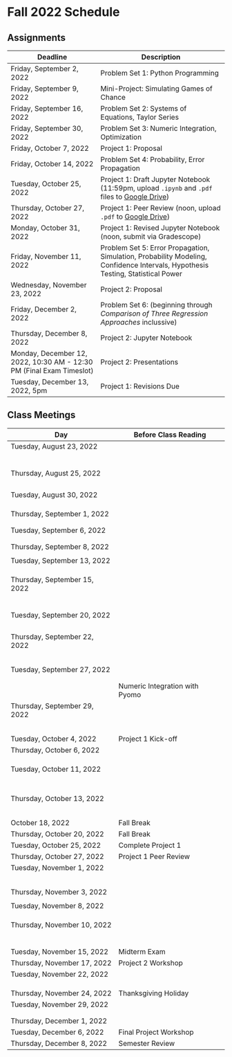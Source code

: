 # Fall 2022 Schedule

## Assignments

| Deadline     | Description |
| ----------- | ----------- |
| Friday, September 2, 2022 | Problem Set 1: Python Programming |
| Friday, September 9, 2022 | Mini-Project: Simulating Games of Chance |
| Friday, September 16, 2022 | Problem Set 2: Systems of Equations, Taylor Series |
| Friday, September 30, 2022 | Problem Set 3: Numeric Integration, Optimization |
| Friday, October 7, 2022 | Project 1: Proposal |
| Friday, October 14, 2022 | Problem Set 4: Probability, Error Propagation |
| Tuesday, October 25, 2022 | Project 1: Draft Jupyter Notebook (11:59pm, upload `.ipynb` and `.pdf` files to [Google Drive](https://drive.google.com/drive/folders/1FqUhcjPBlGvZfySmWetv2b_QpS3SMAjD?usp=sharing)) |
| Thursday, October 27, 2022 | Project 1: Peer Review (noon, upload `.pdf` to [Google Drive](https://drive.google.com/drive/folders/1FqUhcjPBlGvZfySmWetv2b_QpS3SMAjD?usp=sharing)) |
| Monday, October 31, 2022 | Project 1: Revised Jupyter Notebook (noon, submit via Gradescope) |
| Friday, November 11, 2022 | Problem Set 5: Error Propagation, Simulation, Probability Modeling, Confidence Intervals, Hypothesis Testing, Statistical Power |
| Wednesday, November 23, 2022 | Project 2: Proposal |
| Friday, December 2, 2022 | Problem Set 6: [](../notebooks/15/Nonlinear-Case-Study-Adsorptive-Membranes.ipynb) (beginning through *Comparison of Three Regression Approaches* inclussive) |
| Thursday, December 8, 2022 | Project 2: Jupyter Notebook |
| Monday, December 12, 2022, 10:30 AM - 12:30 PM (Final Exam Timeslot) | Project 2: Presentations |
| Tuesday, December 13, 2022, 5pm | Project 1: Revisions Due |

## Class Meetings

| Day     | Before Class Reading |
| ----------- | ----------- |
| Tuesday, August 23, 2022 | [](../notebooks/01/Python-Primer.md) |
| | [](../notebooks/01/Jupyter-Notebooks.ipynb) |
| | [](../notebooks/01/Python-Basics-I-Variables-Strings-Bugs.ipynb) |
| | [](../notebooks/01/Flow-control.ipynb) |
| | [](../notebooks/01/Python-Basics-III-Lists-Dictionaries-Enumeration.ipynb) |
|  | [](../notebooks/01/Functions-and-Scope.ipynb) |
| | [](../notebooks/01/Recursion.ipynb) |
| Thursday, August 25, 2022 | [](../notebooks/01/Pseudocode.ipynb) |
| | [](../notebooks/01/Example-High-Low-Game.ipynb) |
| | [](../notebooks/01/Modules-and-Files.ipynb) |
| | [](../notebooks/01/NumPy.ipynb) |
| | [](../notebooks/01/Matplotlib.ipynb) |
| Tuesday, August 30, 2022 | [](../notebooks/01/Pandas.ipynb) |
| | [](../notebooks/01/Functions-as-Arguments.ipynb) |
| | [](../notebooks/01/Testing-and-Debugging.ipynb) |
| | [](../notebooks/01/Publication-Quality-Figures.ipynb) |
| Thursday, September 1, 2022 | [](../notebooks/04/linear_algebra.md) |
| | [](../notebooks/04/Linear-Algebra-in-Numpy.ipynb) |
| | [](../notebooks/04/Gauss-Elimination.ipynb) |
| Tuesday, September 6, 2022 | [](../notebooks/04/Invertible-Matrix-Theorem-and-Gauss-Example.ipynb)
| | [](../notebooks/04/LU-Decomposition.ipynb)
| | [](../notebooks/04/Condition-Number.ipynb)
| Thursday, September 8, 2022 | [](../notebooks/04/Modeling-Systems-of-Linear-Equations.ipynb) |
| | [](../notebooks/04/Example-Atomic-Mass-Balances.ipynb) |
| Tuesday, September 13, 2022 | [](../notebooks/05/algorithms.md) |
| | [](../notebooks/05/Taylor-Series.ipynb) |
| | [](../notebooks/05/Finite-Difference.ipynb) |
| | [](../notebooks/05/Example-Heating-a-Metal-Slab.ipynb)
| Thursday, September 15, 2022 | [](../notebooks/06/nonlinear_systems.md) |
| | [](../notebooks/06/Modeling-Systems-of-Nonlinear-Equations.ipynb) |
| | [](../notebooks/06/Newton-Raphson-Method-in-One-Dimension.ipynb) |
| | [](../notebooks/06/More-Newton-Type-Methods.ipynb) |
| | [](../notebooks/06/Convergence-Analysis-for-Newton-Raphson-Methods.ipynb) |
| | [](../notebooks/06/Newton-Raphson-Methods-for-Systems-of-Equations.ipynb) |
| | [](../notebooks/06/Newton-Methods-in-Scipy.ipynb) |
| Tuesday, September 20, 2022 | [](../notebooks/07/integration.md) |
| | [](../notebooks/07/Intro-and-Newton-Cotes.ipynb) |
| | [](../notebooks/07/Gauss-Quadrature.ipynb) |
| | [](../notebooks/07/Scipy-Library-Adaptive-Methods-for-Newton-Cotes-and-Gauss-Quadrature.ipynb) |
| | [](../notebooks/07/Application-Inertial-Navigation-Systems.ipynb) |
| Thursday, September 22, 2022 | [](../notebooks/07/Forward-and-Backward-Euler.ipynb) |
| | [](../notebooks/07/Trapezoid-Rule.ipynb) |
| | [](../notebooks/07/Stability-Analysis.ipynb) |
| | [](../notebooks/07/Explicit-Runge-Kutta.ipynb) |
| | [](../notebooks/07/Systems-of-Differential-Equations-and-Scipy.ipynb) |
| | [](../notebooks/07/Example-Reaction-Rates.ipynb) |
| Tuesday, September 27, 2022 | [](../notebooks/08/optimization.md) |
| | [](../notebooks/08/Pyomo-Basics.ipynb) |
| | [](../notebooks/08/Flash-Calculations-in-Pyomo.ipynb) |
| | Numeric Integration with Pyomo |
| Thursday, September 29, 2022 | [](../notebooks/09/stats.md) |
| | [](../notebooks/09/Sampling.ipynb) |
| | [](../notebooks/09/Summary-Statistics.ipynb) |
| | [](../notebooks/09/Visualizing-Data.ipynb) |
| | [](../notebooks/10/probability.md) |
| | [](../notebooks/10/Probability-Basics.ipynb) |
| Tuesday, October 4, 2022 | Project 1 Kick-off | 
| Thursday, October 6, 2022 | [](../notebooks/10/Random-Variables.ipynb) |
| | [](../notebooks/10/Jointly-Distributed-Random-Variables.ipynb) |
| | [](../notebooks/10/Jointly-Continuous-Random-Variables.ipynb) |
| | [](../notebooks/10/Practice-Problems.ipynb) |
| Tuesday, October 11, 2022 | [](../notebooks/11/distributions.md) |
| | [](../notebooks/11/Bernoulli-Probability-Distribution.ipynb) |
| | [](../notebooks/11/Binomial-Probability-Distribtuion.ipynb) |
| | [](../notebooks/11/Poisson-Probability-Distribution.ipynb) |
| | [](../notebooks/11/Normal-Probability-Distribution.ipynb) |
| | [](../notebooks/11/Common-Probability-Distributions-Summary.md) |
| | [](../notebooks/12/uncertainty.md) |
| | [](../notebooks/12/Measurement-Error.ipynb) |
| Thursday, October 13, 2022 | [](../notebooks/12/Error-Propagation.ipynb) |
| | [](../notebooks/12/Measuring-Flowrate-Example.ipynb) |
| | [](../notebooks/12/Car-and-Incline-Example.ipynb) |
| | [](../notebooks/12/Simulation.ipynb) |
| | [](../notebooks/12/Monte-Carlo-Error-Propogation.ipynb) |
| | [](../notebooks/12/Practice-Problems.ipynb) |
| October 18, 2022 | Fall Break |
| Thursday, October 20, 2022 | Fall Break |
| Tuesday, October 25, 2022 | Complete Project 1 |
| Thursday, October 27, 2022 | Project 1 Peer Review |
| Tuesday, November 1, 2022 | [](../notebooks/13/inference.md) |
| | [](../notebooks/13/Central-Limit-Theorem.ipynb) |
| | [](../notebooks/13/Standard-Normal-Distribution.ipynb) |
| | [](../notebooks/13/Confidence-Intervals.ipynb) |
| | [](../notebooks/13/Students-t-Distribution.ipynb) |
| | [](../notebooks/13/Hypothesis-Testing-Basics.ipynb) |
| Thursday, November 3, 2022 | [](../notebooks/13/Flavors-of-Hypothesis-Testing.ipynb) |
| | [](../notebooks/13/Type-I-and-Type-II-Errors.ipynb)
| Tuesday, November 8, 2022 | [](../notebooks/13/Statistical-Power-Basics.ipynb) |
| | [](../notebooks/13/Statistical-Power-in-Python.ipynb) |
| | [](../notebooks/13/Statistical-Power-Practice-Problems.ipynb) |
| | [](../notebooks/13/Bootstrap-Confidence-Intervals.ipynb) |
| Thursday, November 10, 2022 | [](../notebooks/14/regression.md) |
| | [](../notebooks/14/Ordinary-Least-Squares-Linear-Regression.ipynb) |
| | [](../notebooks/14/Residual-Analysis.ipynb) |
| | [](../notebooks/14/Regression-Assumption-Examples.ipynb) |
| | [](../notebooks/14/Uncertainty-Analysis-and-Statistical-Inference.ipynb) |
| | [](../notebooks/14/Multivariate-Linear-Regression.ipynb) |
| | [](../notebooks/14/Linear-Regression-Practice-Problems.ipynb) |
| Tuesday, November 15, 2022 | Midterm Exam |
| Thursday, November 17, 2022 | Project 2 Workshop |
| Tuesday, November 22, 2022 | [](../notebooks/15/advanced_regression.md) |
| | [](../notebooks/15/Transformations-and-Linear-Regression.ipynb) |
| | [](../notebooks/15/Weighted-Regression.ipynb) |
| | [](../notebooks/15/Nonlinear-Regression.ipynb) |
| Thursday, November 24, 2022 | Thanksgiving Holiday |
| Tuesday, November 29, 2022 | [](../notebooks/15/Nonlinear-Regression-Practice-Problem.ipynb) |
| | [](../notebooks/15/Monte-Carlo-Uncertainty-Analysis-for-Nonlinear-Regression.ipynb ) |
| | [](../notebooks/15/Nonlinear-Case-Study-Adsorptive-Membranes.ipynb )|
| Thursday, December 1, 2022 | [](../notebooks/16/design_of_experiments.md) |
| Tuesday, December 6, 2022 | Final Project Workshop |
| Thursday, December 8, 2022 | Semester Review |